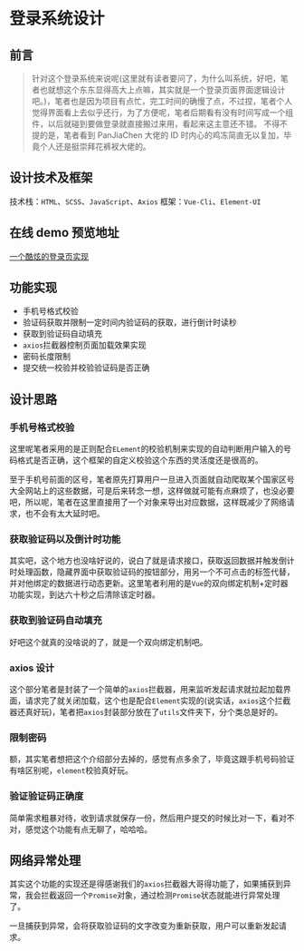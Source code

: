 # 登录系统设计

## 前言

> 针对这个登录系统来说呢(这里就有读者要问了，为什么叫系统，好吧，笔者也就想这个东东显得高大上点嘛，其实就是一个登录页面界面逻辑设计吧。)，笔者也是因为项目有点忙，完工时间的确慢了点，不过捏，笔者个人觉得界面看上去似乎还行，为了方便呢，笔者后期看有没有时间写成一个组件，以后就碰到要做登录就直接搬过来用，看起来这主意还不错。 不得不提的是，笔者看到 PanJiaChen 大佬的 ID 时内心的鸡冻简直无以复加，毕竟个人还是挺崇拜花裤衩大佬的。

## 设计技术及框架

技术栈：`HTML`、`SCSS`、`JavaScript`、`Axios`
框架：`Vue-Cli`、`Element-UI`

## 在线 demo 预览地址

[一个酷炫的登录页实现](http://shiptux.com/)

## 功能实现

- 手机号格式校验
- 验证码获取并限制一定时间内验证码的获取，进行倒计时读秒
- 获取到验证码自动填充
- `axios`拦截器控制页面加载效果实现
- 密码长度限制
- 提交统一校验并校验验证码是否正确

## 设计思路

### 手机号格式校验

这里呢笔者采用的是正则配合`ELement`的校验机制来实现的自动判断用户输入的号码格式是否正确，这个框架的自定义校验这个东西的灵活度还是很高的。

至于手机号前面的区号，笔者原先打算用户一旦进入页面就自动爬取某个国家区号大全网站上的这些数据，可是后来转念一想，这样做就可能有点麻烦了，也没必要吧，所以呢，笔者在这里直接用了一个对象来导出对应数据，这样既减少了网络请求，也不会有太大延时吧。

### 获取验证码以及倒计时功能

其实吧，这个地方也没啥好说的，说白了就是请求接口，获取返回数据并触发倒计时处理函数，隐藏界面中获取验证码的按钮部分，用另一个不可点击的标签代替，并对他绑定的数据进行动态更新。这里笔者利用的是`Vue`的双向绑定机制+定时器功能实现，到达六十秒之后清除该定时器。

### 获取到验证码自动填充

好吧这个就真的没啥说的了，就是一个双向绑定机制吧。

### axios 设计

这个部分笔者是封装了一个简单的`axios`拦截器，用来监听发起请求就拉起加载界面，请求完了就关闭加载，这个也是配合`Element`实现的(说实话，`axios`这个拦截器还真好玩)，笔者把`axios`封装部分放在了`utils`文件夹下，分个类总是好的。

### 限制密码

额，其实笔者想把这个介绍部分去掉的，感觉有点多余了，毕竟这跟手机号码验证有啥区别呢，`element`校验真好玩。

### 验证验证码正确度

简单需求粗暴对待，收到请求就保存一份，然后用户提交的时候比对一下，看对不对，感觉这个功能有点无聊了，哈哈哈。

## 网络异常处理

其实这个功能的实现还是得感谢我们的`axios`拦截器大哥得功能了，如果捕获到异常，我会拦截返回一个`Promise`对象，通过检测`Promise`状态就能进行异常处理了。

一旦捕获到异常，会将获取验证码的文字改变为重新获取，用户可以重新发起请求。
